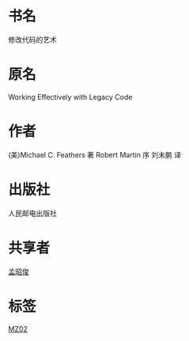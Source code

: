 # 书名 #
修改代码的艺术

# 原名 #
Working Effectively with Legacy Code

# 作者 #
(美)Michael C. Feathers 著
Robert Martin 序
刘未鹏 译

# 出版社 #
人民邮电出版社

# 共享者 #
[孟昭俊](MZ.md)

# 标签 #
[MZ02](MZ02.md)